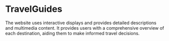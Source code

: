 # TravelGuides
The website uses interactive displays and provides detailed descriptions and multimedia content. It provides users with a comprehensive overview of each destination, aiding them to make informed travel decisions.
